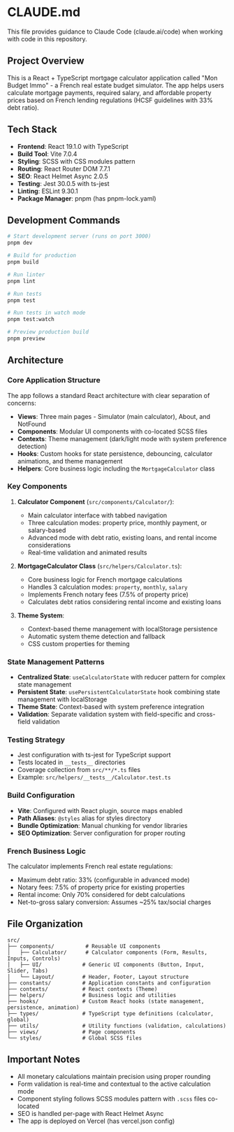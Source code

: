 # CLAUDE.md

This file provides guidance to Claude Code (claude.ai/code) when working with code in this repository.

## Project Overview

This is a React + TypeScript mortgage calculator application called "Mon Budget Immo" - a French real estate budget simulator. The app helps users calculate mortgage payments, required salary, and affordable property prices based on French lending regulations (HCSF guidelines with 33% debt ratio).

## Tech Stack

- **Frontend**: React 19.1.0 with TypeScript
- **Build Tool**: Vite 7.0.4
- **Styling**: SCSS with CSS modules pattern
- **Routing**: React Router DOM 7.7.1
- **SEO**: React Helmet Async 2.0.5
- **Testing**: Jest 30.0.5 with ts-jest
- **Linting**: ESLint 9.30.1
- **Package Manager**: pnpm (has pnpm-lock.yaml)

## Development Commands

```bash
# Start development server (runs on port 3000)
pnpm dev

# Build for production
pnpm build

# Run linter
pnpm lint

# Run tests
pnpm test

# Run tests in watch mode
pnpm test:watch

# Preview production build
pnpm preview
```

## Architecture

### Core Application Structure

The app follows a standard React architecture with clear separation of concerns:

- **Views**: Three main pages - Simulator (main calculator), About, and NotFound
- **Components**: Modular UI components with co-located SCSS files
- **Contexts**: Theme management (dark/light mode with system preference detection)
- **Hooks**: Custom hooks for state persistence, debouncing, calculator animations, and theme management
- **Helpers**: Core business logic including the `MortgageCalculator` class

### Key Components

1. **Calculator Component** (`src/components/Calculator/`):
   - Main calculator interface with tabbed navigation
   - Three calculation modes: property price, monthly payment, or salary-based
   - Advanced mode with debt ratio, existing loans, and rental income considerations
   - Real-time validation and animated results

2. **MortgageCalculator Class** (`src/helpers/Calculator.ts`):
   - Core business logic for French mortgage calculations
   - Handles 3 calculation modes: `property`, `monthly`, `salary`
   - Implements French notary fees (7.5% of property price)
   - Calculates debt ratios considering rental income and existing loans

3. **Theme System**:
   - Context-based theme management with localStorage persistence
   - Automatic system theme detection and fallback
   - CSS custom properties for theming

### State Management Patterns

- **Centralized State**: `useCalculatorState` with reducer pattern for complex state management
- **Persistent State**: `usePersistentCalculatorState` hook combining state management with localStorage
- **Theme State**: Context-based with system preference integration
- **Validation**: Separate validation system with field-specific and cross-field validation

### Testing Strategy

- Jest configuration with ts-jest for TypeScript support
- Tests located in `__tests__` directories
- Coverage collection from `src/**/*.ts` files
- Example: `src/helpers/__tests__/Calculator.test.ts`

### Build Configuration

- **Vite**: Configured with React plugin, source maps enabled
- **Path Aliases**: `@styles` alias for styles directory
- **Bundle Optimization**: Manual chunking for vendor libraries
- **SEO Optimization**: Server configuration for proper routing

### French Business Logic

The calculator implements French real estate regulations:
- Maximum debt ratio: 33% (configurable in advanced mode)
- Notary fees: 7.5% of property price for existing properties
- Rental income: Only 70% considered for debt calculations
- Net-to-gross salary conversion: Assumes ~25% tax/social charges

## File Organization

```
src/
├── components/          # Reusable UI components
│   ├── Calculator/      # Calculator components (Form, Results, Inputs, Controls)  
│   ├── UI/             # Generic UI components (Button, Input, Slider, Tabs)
│   └── Layout/         # Header, Footer, Layout structure
├── constants/          # Application constants and configuration
├── contexts/           # React contexts (Theme)
├── helpers/            # Business logic and utilities
├── hooks/              # Custom React hooks (state management, persistence, animation)
├── types/              # TypeScript type definitions (calculator, global)
├── utils/              # Utility functions (validation, calculations)
├── views/              # Page components
└── styles/             # Global SCSS files
```

## Important Notes

- All monetary calculations maintain precision using proper rounding
- Form validation is real-time and contextual to the active calculation mode
- Component styling follows SCSS modules pattern with `.scss` files co-located
- SEO is handled per-page with React Helmet Async
- The app is deployed on Vercel (has vercel.json config)